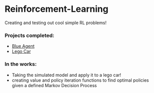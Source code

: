 # Reinforcement-Learning
Creating and testing out cool simple RL problems!

### Projects completed:
- [Blue Agent](https://github.com/MajesticKhan/Reinforcement-Learning/tree/main/BeautifulBlueSquare)
- [Lego Car](https://github.com/MajesticKhan/Reinforcement-Learning/tree/main/Simulation)

### In the works:
- Taking the simulated model and apply it to a lego car!
- creating value and policy iteration functions to find optimal policies given a defined Markov Decision Process
